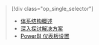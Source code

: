 > [!div class="op_single_selector"]
> * [体系结构概述](../articles/machine-learning/team-data-science-process/cortana-analytics-playbook-vehicle-telemetry.md)
> * [深入探讨解决方案](../articles/machine-learning/team-data-science-process/cortana-analytics-playbook-vehicle-telemetry-deep-dive.md)
> * [PowerBI 仪表板设置](../articles/machine-learning/team-data-science-process/cortana-analytics-playbook-vehicle-telemetry-powerbi.md)
> 
> 

